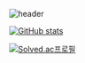 ![header](https://capsule-render.vercel.app/api?type=wave&color=auto&height=300&section=header&text=Ji%20Seungha&fontSize=90)


[![GitHub stats](https://github-readme-stats.vercel.app/api?username=JiSeungha)](https://github.com/JiSeungha/github-readme-stats)


[![Solved.ac프로필](http://mazassumnida.wtf/api/v2/generate_badge?boj=li13rary)](https://solved.ac/li13rary)

